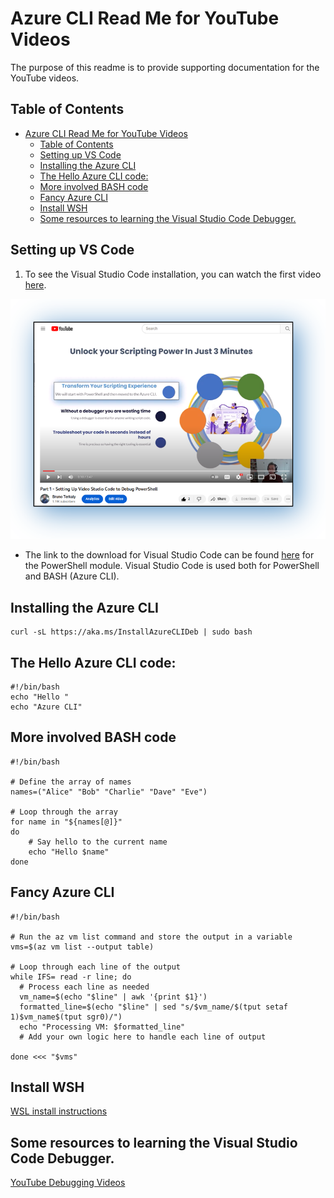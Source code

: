 # Azure CLI Read Me for YouTube Videos

The purpose of this readme is to provide supporting documentation for the YouTube videos.

## Table of Contents

- [Azure CLI Read Me for YouTube Videos](#azure-cli-read-me-for-youtube-videos)
  - [Table of Contents](#table-of-contents)
  - [Setting up VS Code](#setting-up-vs-code)
  - [Installing the Azure CLI](#installing-the-azure-cli)
  - [The Hello Azure CLI code:](#the-hello-azure-cli-code)
  - [More involved BASH code](#more-involved-bash-code)
  - [Fancy Azure CLI](#fancy-azure-cli)
  - [Install WSH](#install-wsh)
  - [Some resources to learning the Visual Studio Code Debugger.](#some-resources-to-learning-the-visual-studio-code-debugger)




## Setting up VS Code

1. To see the Visual Studio Code installation, you can watch the first video [here](https://www.youtube.com/watch?v=2-Z8cE1Pz5c).

![](images/small3.png)

- The link to the download for Visual Studio Code can be found [here](PowerShellReadme.md) for the PowerShell module. Visual Studio Code is used both for PowerShell and BASH (Azure CLI).


## Installing the Azure CLI

```
curl -sL https://aka.ms/InstallAzureCLIDeb | sudo bash
```

## The Hello Azure CLI code:

```
#!/bin/bash
echo "Hello "
echo "Azure CLI"
```

## More involved BASH code

```
#!/bin/bash

# Define the array of names
names=("Alice" "Bob" "Charlie" "Dave" "Eve")

# Loop through the array
for name in "${names[@]}"
do
    # Say hello to the current name
    echo "Hello $name"
done
```
## Fancy Azure CLI

```
#!/bin/bash

# Run the az vm list command and store the output in a variable
vms=$(az vm list --output table)

# Loop through each line of the output
while IFS= read -r line; do
  # Process each line as needed
  vm_name=$(echo "$line" | awk '{print $1}')
  formatted_line=$(echo "$line" | sed "s/$vm_name/$(tput setaf 1)$vm_name$(tput sgr0)/")
  echo "Processing VM: $formatted_line"
  # Add your own logic here to handle each line of output

done <<< "$vms"
```


## Install WSH

[WSL install instructions](https://learn.microsoft.com/en-us/windows/wsl/install)


## Some resources to learning the Visual Studio Code Debugger.

[YouTube Debugging Videos](https://www.youtube.com/results?search_query=using+the+visual+studio+debugger)

